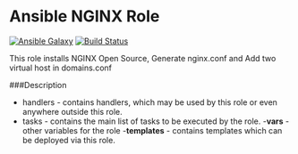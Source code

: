 Ansible NGINX Role
==================

[![Ansible Galaxy](https://img.shields.io/badge/galaxy-nginxinc.nginx-5bbdbf.svg)](https://galaxy.ansible.com/nginxinc/nginx)
[![Build Status](https://travis-ci.org/nginxinc/ansible-role-nginx.svg?branch=master)](https://travis-ci.org/nginxinc/ansible-role-nginx)

This role installs NGINX Open Source, Generate nginx.conf and Add two virtual host in domains.conf

###Description

* handlers - contains handlers, which may be used by this role or even anywhere outside this role.
* tasks - contains the main list of tasks to be executed by the role.
-**vars** - other variables for the role
-**templates** - contains templates which can be deployed via this role.
